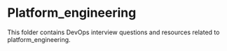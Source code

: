 # Platform_engineering

This folder contains DevOps interview questions and resources related to platform_engineering.
